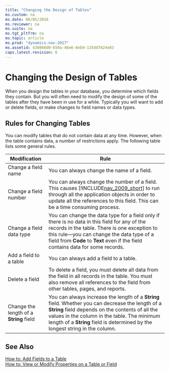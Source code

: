 ```yaml
---
title: "Changing the Design of Tables"
ms.custom: na
ms.date: 06/05/2016
ms.reviewer: na
ms.suite: na
ms.tgt_pltfrm: na
ms.topic: article
ms.prod: "dynamics-nav-2017"
ms.assetid: 438060d0-650a-46e6-8eb9-135dd7624e83
caps.latest.revision: 6
---
```

# Changing the Design of Tables
When you design the tables in your database, you determine which fields they contain. But you will often need to modify the design of some of the tables after they have been in use for a while. Typically you will want to add or delete fields, or make changes to field names or data types.  
  
## Rules for Changing Tables  
 You can modify tables that do not contain data at any time. However, when the table contains data, a number of restrictions apply. The following table lists some general rules.  
  
|Modification|Rule|  
|------------------|----------|  
|Change a field name|You can always change the name of a field.|  
|Change a field number|You can always change the number of a field. This causes [!INCLUDE[nav_2009_short](includes/nav_2009_short_md.md)] to run through all the application objects in order to update all the references to this field. This can be a time consuming process.|  
|Change a field data type|You can change the data type for a field only if there is no data in this field for any of the records in the table. There is one exception to this rule—you can change the data type of a field from **Code** to **Text** even if the field contains data for some records.|  
|Add a field to a table|You can always add a field to a table.|  
|Delete a field|To delete a field, you must delete all data from the field in all records in the table. You must also remove all references to the field from other tables, pages, and reports.|  
|Change the length of a **String** field|You can always increase the length of a **String** field. Whether you can decrease the length of a **String** field depends on the contents of all the values in the column in the table. The minimum length of a **String** field is determined by the longest string in the column.|  
  
## See Also  
 [How to: Add Fields to a Table](How-to--Add-Fields-to-a-Table.md)   
 [How to: View or Modify Properties on a Table or Field](How-to--View-or-Modify-Properties-on-a-Table-or-Field.md)